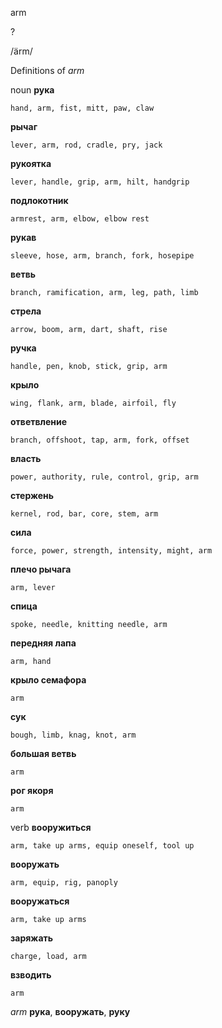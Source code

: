 arm

?

/ärm/

Definitions of _arm_

noun
**рука**

    hand, arm, fist, mitt, paw, claw
**рычаг**

    lever, arm, rod, cradle, pry, jack
**рукоятка**

    lever, handle, grip, arm, hilt, handgrip
**подлокотник**

    armrest, arm, elbow, elbow rest
**рукав**

    sleeve, hose, arm, branch, fork, hosepipe
**ветвь**

    branch, ramification, arm, leg, path, limb
**стрела**

    arrow, boom, arm, dart, shaft, rise
**ручка**

    handle, pen, knob, stick, grip, arm
**крыло**

    wing, flank, arm, blade, airfoil, fly
**ответвление**

    branch, offshoot, tap, arm, fork, offset
**власть**

    power, authority, rule, control, grip, arm
**стержень**

    kernel, rod, bar, core, stem, arm
**сила**

    force, power, strength, intensity, might, arm
**плечо рычага**

    arm, lever
**спица**

    spoke, needle, knitting needle, arm
**передняя лапа**

    arm, hand
**крыло семафора**

    arm
**сук**

    bough, limb, knag, knot, arm
**большая ветвь**

    arm
**рог якоря**

    arm

verb
**вооружиться**

    arm, take up arms, equip oneself, tool up
**вооружать**

    arm, equip, rig, panoply
**вооружаться**

    arm, take up arms
**заряжать**

    charge, load, arm
**взводить**

    arm

_arm_
**рука**, **вооружать**, **руку**